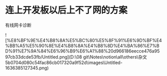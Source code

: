 # 连上开发板以后上不了网的方案

有线网卡诊断

![%E8%BF%9E%E4%B8%8A%E5%BC%80%E5%8F%91%E6%9D%BF%E4%BB%A5%E5%90%8E%E4%B8%8A%E4%B8%8D%E4%BA%86%E7%BD%91%E7%9A%84%E6%96%B9%E6%A1%88%20d966186eecce476a9597cb33dcde53fb/Untitled.png](D:\08 git\Notes\notion\all\others\杂文 5b0704d080c54fac86cb017320a9f52d\images\Untitled-1636385127345.png)